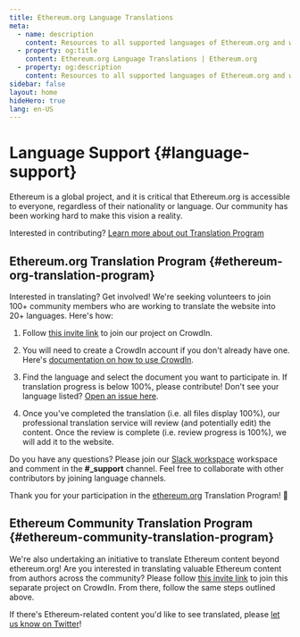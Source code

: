 ```yaml
---
title: Ethereum.org Language Translations
meta:
  - name: description
    content: Resources to all supported languages of Ethereum.org and ways to get involved as a translator.
  - property: og:title
    content: Ethereum.org Language Translations | Ethereum.org
  - property: og:description
    content: Resources to all supported languages of Ethereum.org and ways to get involved as a translator.
sidebar: false
layout: home
hideHero: true
lang: en-US
---
```


<div class="languages-page">

  <div class="languages-content-section">

# Language Support {#language-support}

Ethereum is a global project, and it is critical that Ethereum.org is accessible to everyone, regardless of their nationality or language. Our community has been working hard to make this vision a reality.

Interested in contributing? [Learn more about out Translation Program](/languages/#ethereum-org-translation-program)

  </div>

  <LanguagesPage />

  <div class="languages-content-section">

## Ethereum.org Translation Program {#ethereum-org-translation-program}

Interested in translating? Get involved! We're seeking volunteers to join 100+ community members who are working to translate the website into 20+ languages. Here's how:

1. Follow [this invite link](https://crowdin.com/project/ethereumfoundation/invite) to join our project on CrowdIn.

2. You will need to create a CrowdIn account if you don't already have one. Here's [documentation on how to use CrowdIn](https://support.crowdin.com/online-editor/).

3. Find the language and select the document you want to participate in. If translation progress is below 100%, please contribute! Don't see your language listed? [Open an issue here](https://github.com/ethereum/ethereum-org-website/issues/new/choose).

4. Once you've completed the translation (i.e. all files display 100%), our professional translation service will review (and potentially edit) the content. Once the review is complete (i.e. review progress is 100%), we will add it to the website.

Do you have any questions? Please join our [Slack workspace](https://join.slack.com/t/ethtranslation/shared_invite/enQtOTAxMDQzMjEzNzMzLTA0ODMxNzZmN2IzODkwYWQyY2ExMTMxMmIzMDM0ZTBhNDVmZTc4NDhiODYzM2I3OWM3ZTkxNjYzM2JkY2Q0NmY) workspace and comment in the **#\_support** channel. Feel free to collaborate with other contributors by joining language channels.

Thank you for your participation in the [ethereum.org](/) Translation Program! 🦄

## Ethereum Community Translation Program {#ethereum-community-translation-program}

We're also undertaking an initiative to translate Ethereum content beyond ethereum.org! Are you interested in translating valuable Ethereum content from authors across the community? Please follow [this invite link](https://crowdin.com/project/contents-translation/invite) to join this separate project on CrowdIn. From there, follow the same steps outlined above.

If there's Ethereum-related content you'd like to see translated, please [let us know on Twitter](https://twitter.com/ethdotorg)!

  </div>
    
</div>
